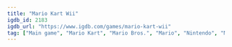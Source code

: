 ```yaml
---
title: "Mario Kart Wii"
igdb_id: 2183
igdb_url: "https://www.igdb.com/games/mario-kart-wii"
tag: ["Main game", "Mario Kart", "Mario Bros.", "Mario", "Nintendo", "Nintendo EAD", "Racing", "Single player", "Multiplayer", "Split screen", "Third person", "Action", "Comedy", "Party"]
---
```

